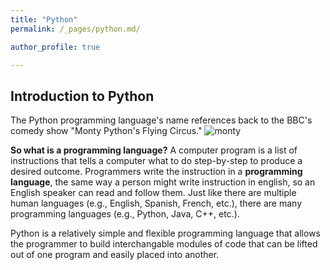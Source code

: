 ```yaml
---
title: "Python"
permalink: /_pages/python.md/

author_profile: true

---
```


## Introduction to Python

The Python programming language's name references back to the BBC's comedy show "Monty Python's Flying Circus."
![monty](https://user-images.githubusercontent.com/60493854/76994400-8b3fea80-690b-11ea-9210-bd9f12c9f6d5.jpg)

__So what is a programming language?__ A computer program is a list of instructions that tells a computer what to do step-by-step to produce a desired outcome. Programmers write the instruction in a __programming language__, the same way a person might write instruction in english, so an English speaker can read and follow them. Just like there are multiple human languages (e.g., English, Spanish, French, etc.), there are many programming languages (e.g., Python, Java, C++, etc.).

Python is a relatively simple and flexible programming language that allows the programmer to build interchangable modules of code that can be lifted out of one program and easily placed into another.

